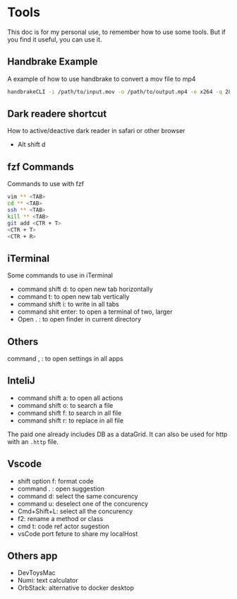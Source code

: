 # Tools

This doc is for my personal use, to remember how to use some tools. But if you find it useful, you can use it.

## Handbrake Example

A example of how to use handbrake to convert a mov file to mp4

```bash
handbrakeCLI -i /path/to/input.mov -o /path/to/output.mp4 -e x264 -q 28 -r 15 -B 64 -X 1280 -O
```

## Dark readere shortcut

How to active/deactive dark reader in safari or other browser

- Alt shift d

## fzf Commands

Commands to use with fzf

```bash
vim ** <TAB>
cd ** <TAB>
ssh ** <TAB>
kill ** <TAB>
git add <CTR + T>
<CTR + T>
<CTR + R>
```

## iTerminal 

Some commands to use in iTerminal

- command shift d: to open new tab horizontally
- command t: to open new tab vertically
- command shift i: to write in all tabs
- command shit enter: to open a terminal of two, larger
- Open . : to open finder in current directory

## Others
command , : to open settings in all apps

## InteliJ
- command shift a: to open all actions
- command shift o: to search a file
- command shift f: to search in all file
- command shift r: to replace in all file

The paid one already includes DB as a dataGrid. It can also be used for http with an `.http` file.

## Vscode
* shift option f: format code
* command . : open suggestion
* command d: select the same concurency
* command u: deselect one of the concurency
* Cmd+Shift+L: select all the concurency
* f2: rename a method or class 
* cmd t: code ref actor sugestion
* vsCode port feture to share my localHost

## Others app
- DevToysMac
- Numi: text calculator
- OrbStack: alternative to docker desktop
